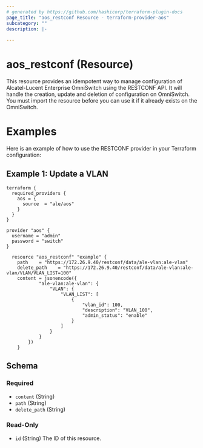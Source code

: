 ```yaml
---
# generated by https://github.com/hashicorp/terraform-plugin-docs
page_title: "aos_restconf Resource - terraform-provider-aos"
subcategory: ""
description: |-
  
---
```


# aos_restconf (Resource)
This resource provides an idempotent way to manage configuration of Alcatel-Lucent Enterprise OmniSwitch using the RESTCONF API.
It will handle the creation, update and deletion of configuration on OmniSwitch.
You must import the resource before you can use it if it already exists on the OmniSwitch.

# Examples

Here is an example of how to use the RESTCONF provider in your Terraform configuration:

## Example 1: Update a VLAN

```hcl
terraform {
  required_providers {
    aos = {
      source  = "ale/aos"
    }
  }
}

provider "aos" {
  username = "admin"
  password = "switch"
}

  resource "aos_restconf" "example" {
    path    = "https://172.26.9.40/restconf/data/ale-vlan:ale-vlan"
    delete_path    = "https://172.26.9.40/restconf/data/ale-vlan:ale-vlan/VLAN/VLAN_LIST=100"
    content = jsonencode({
            "ale-vlan:ale-vlan": {
                "VLAN": {
                    "VLAN_LIST": [
                        {
                            "vlan_id": 100,
                            "description": "VLAN_100",
                            "admin_status": "enable"
                        }
                    ]
                }
            }
        })
    }
```

<!-- schema generated by tfplugindocs -->
## Schema

### Required

- `content` (String)
- `path` (String)
- `delete_path` (String)

### Read-Only

- `id` (String) The ID of this resource.


